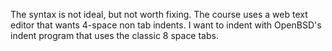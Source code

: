 The syntax is not ideal, but not worth fixing.
The course uses a web text editor that wants 4-space non tab indents.
I want to indent with OpenBSD's indent program that uses the classic 
8 space tabs.
 
